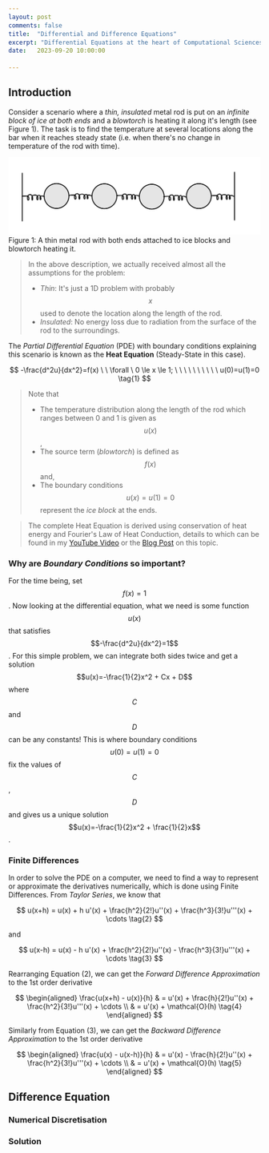 ```yaml
---
layout: post
comments: false
title:  "Differential and Difference Equations"
excerpt: "Differential Equations at the heart of Computational Sciences and to solve them on a computer, we need to understand Difference Equations."
date:   2023-09-20 10:00:00

---
```


## Introduction
Consider a scenario where a *thin, insulated* metal rod is put on an *infinite block of ice at both ends* and a *blowtorch* is heating it along it's length (see Figure 1). The task is to find the temperature at several locations along the bar when it reaches steady state (i.e. when there's no change in temperature of the rod with time).

<div class="imgcap">
  <img src="https://raw.githubusercontent.com/tgautam03/Computational-Sciences/gh-pages/assets/2023-09-11-Four-Special-Matrices/K4.png" alt="this slowpoke moves"  width="800"/>
  <div class="thecap">Figure 1: A thin metal rod with both ends attached to ice blocks and blowtorch heating it. </div>
</div>

> In the above description, we actually received almost all the assumptions for the problem:
> - *Thin*: It's just a 1D problem with probably $$x$$ used to denote the location along the length of the rod.
> - *Insulated*: No energy loss due to radiation from the surface of the rod to the surroundings.

The *Partial Differential Equation* (PDE) with boundary conditions explaining this scenario is known as the **Heat Equation** (Steady-State in this case). 

$$
-\frac{d^2u}{dx^2}=f(x) \ \ \forall \ 0 \le x \le 1; \ \ \ \ \ \ \ \ \ \ u(0)=u(1)=0 \tag{1}
$$

> Note that 
> - The temperature distribution along the length of the rod which ranges between 0 and 1 is given as $$u(x)$$,
> - The source term (*blowtorch*) is defined as $$f(x)$$ and,
> - The boundary conditions $$u(x)=u(1)=0$$ represent the *ice block* at the ends. 

> The complete Heat Equation is derived using conservation of heat energy and Fourier's Law of Heat Conduction, details to which can be found in my [YouTube Video]() or the [Blog Post]() on this topic.

### Why are *Boundary Conditions* so important?
For the time being, set $$f(x)=1$$. Now looking at the differential equation, what we need is some function $$u(x)$$ that satisfies $$-\frac{d^2u}{dx^2}=1$$. For this simple problem, we can integrate both sides twice and get a solution $$u(x)=-\frac{1}{2}x^2 + Cx + D$$ where $$C$$ and $$D$$ can be any constants! This is where boundary conditions $$u(0)=u(1)=0$$ fix the values of $$C$$, $$D$$ and gives us a unique solution $$u(x)=-\frac{1}{2}x^2 + \frac{1}{2}x$$.

### Finite Differences
In order to solve the PDE on a computer, we need to find a way to represent or approximate the derivatives numerically, which is done using Finite Differences. From *Taylor Series*, we know that 

$$
u(x+h) = u(x) + h u'(x) + \frac{h^2}{2!}u''(x) + \frac{h^3}{3!}u'''(x) + \cdots \tag{2}
$$

and 

$$
u(x-h) = u(x) - h u'(x) + \frac{h^2}{2!}u''(x) - \frac{h^3}{3!}u'''(x) + \cdots \tag{3}
$$

Rearranging Equation $(2)$, we can get the *Forward Difference Approximation* to the 1st order derivative

$$
\begin{aligned}
\frac{u(x+h) -  u(x)}{h} & = u'(x) + \frac{h}{2!}u''(x) + \frac{h^2}{3!}u'''(x) + \cdots \\
                        & = u'(x) + \mathcal{O}(h) \tag{4}
\end{aligned}
$$

Similarly from Equation $(3)$, we can get the *Backward Difference Approximation* to the 1st order derivative

$$
\begin{aligned}
\frac{u(x) -  u(x-h)}{h} & = u'(x) - \frac{h}{2!}u''(x) + \frac{h^2}{3!}u'''(x) + \cdots \\
                        & = u'(x) + \mathcal{O}(h) \tag{5}
\end{aligned}
$$

## Difference Equation

### Numerical Discretisation

### Solution